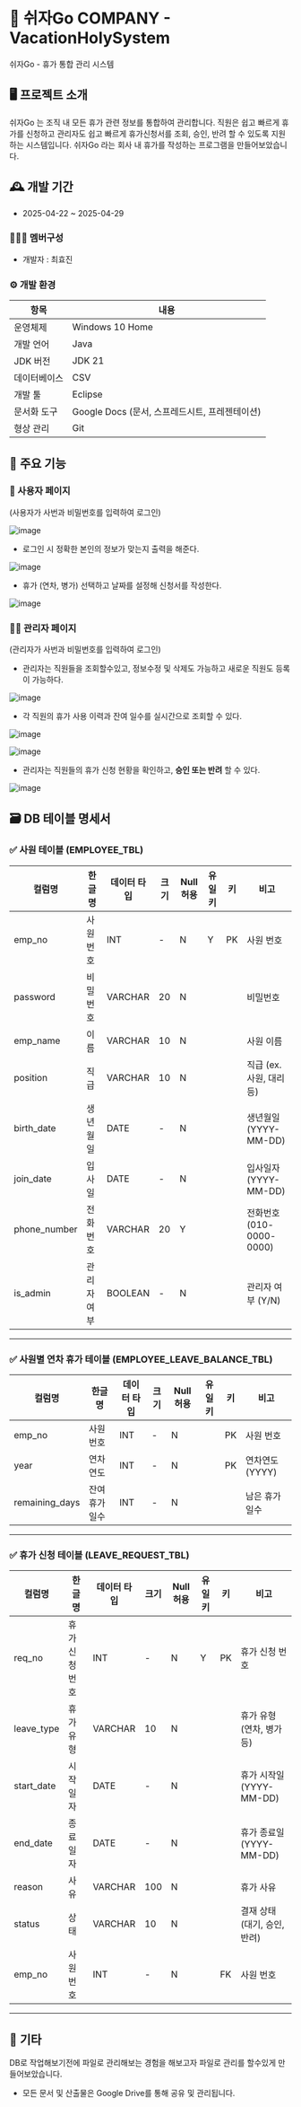 # 🛫  쉬자Go COMPANY - VacationHolySystem
쉬자Go - 휴가 통합 관리 시스템


## 🖥️ 프로젝트 소개
쉬자Go 는 조직 내 모든 휴가 관련 정보를 통합하여 관리합니다.
직원은 쉽고 빠르게 휴가를 신청하고
관리자도 쉽고 빠르게 휴가신청서를 조회, 승인, 반려 할 수 있도록 지원하는 시스템입니다.
쉬자Go 라는 회사 내 휴가를 작성하는 프로그램을 만들어보았습니다.
<br>

## 🕰️ 개발 기간
* 2025-04-22 ~ 2025-04-29  

### 🧑‍🤝‍🧑 멤버구성
 - 개발자 : 최효진


### ⚙️ 개발 환경

| 항목         | 내용                                                         |
|--------------|--------------------------------------------------------------|
| 운영체제     | Windows 10 Home                                               |
| 개발 언어     | Java                                                         |
| JDK 버전     | JDK 21                                                       |
| 데이터베이스 | CSV                                                          |
| 개발 툴      | Eclipse                                                      |
| 문서화 도구   | Google Docs (문서, 스프레드시트, 프레젠테이션)             |
| 형상 관리     | Git                                                       |


## 📌 주요 기능

### 👤 사용자 페이지 
(사용자가 사번과 비밀번호를 입력하여 로그인)

![image](https://github.com/user-attachments/assets/11b38c0c-03cd-4939-9fa3-5d1267d957fa)

- 로그인 시 정확한 본인의 정보가 맞는지 출력을 해준다.
  
![image](https://github.com/user-attachments/assets/faa621c9-b7a2-4ffe-a0a7-a7f65bcc28e0)

- 휴가 (연차, 병가) 선택하고 날짜를 설정해 신청서를 작성한다.
  
![image](https://github.com/user-attachments/assets/0614c0a1-b47b-4a8c-8914-33c6900d1e23)


### 🧑‍💼 관리자 페이지
(관리자가 사번과 비밀번호를 입력하여 로그인)
- 관리자는 직원들을 조회할수있고, 정보수정 및 삭제도 가능하고 새로운 직원도 등록이 가능하다.

![image](https://github.com/user-attachments/assets/f3737a8b-440d-443e-aed7-eb0eacd2c795)


- 각 직원의 휴가 사용 이력과 잔여 일수를 실시간으로 조회할 수 있다.
  
![image](https://github.com/user-attachments/assets/c70c8fca-1671-408f-a2a7-6ca40f05de92)

![image](https://github.com/user-attachments/assets/f7115b62-07ba-45a3-a02f-2b7f5d2db63b)

- 관리자는 직원들의 휴가 신청 현황을 확인하고, **승인 또는 반려** 할 수 있다.
  
![image](https://github.com/user-attachments/assets/d05f5778-8686-40ed-b42b-089e9cc312e2)


## 🗃️ DB 테이블 명세서

### ✅ 사원 테이블 (EMPLOYEE_TBL)

| 컬럼명        | 한글명     | 데이터 타입 | 크기 | Null 허용 | 유일키 | 키  | 비고                       |
|---------------|------------|--------------|------|-----------|--------|-----|----------------------------|
| emp_no        | 사원번호   | INT          | -    | N         | Y      | PK  | 사원 번호                  |
| password      | 비밀번호   | VARCHAR      | 20   | N         |        |     | 비밀번호                   |
| emp_name      | 이름       | VARCHAR      | 10   | N         |        |     | 사원 이름                  |
| position      | 직급       | VARCHAR      | 10   | N         |        |     | 직급 (ex. 사원, 대리 등)   |
| birth_date    | 생년월일   | DATE         | -    | N         |        |     | 생년월일 (YYYY-MM-DD)      |
| join_date     | 입사일     | DATE         | -    | N         |        |     | 입사일자 (YYYY-MM-DD)      |
| phone_number  | 전화번호   | VARCHAR      | 20   | Y         |        |     | 전화번호 (010-0000-0000)   |
| is_admin      | 관리자 여부| BOOLEAN      | -    | N         |        |     | 관리자 여부 (Y/N)          |

---

### ✅ 사원별 연차 휴가 테이블 (EMPLOYEE_LEAVE_BALANCE_TBL)

| 컬럼명         | 한글명         | 데이터 타입 | 크기 | Null 허용 | 유일키 | 키  | 비고            |
|----------------|----------------|--------------|------|-----------|--------|-----|-----------------|
| emp_no         | 사원 번호      | INT          | -    | N         |        | PK  | 사원 번호       |
| year           | 연차 연도      | INT          | -    | N         |        | PK  | 연차연도 (YYYY) |
| remaining_days | 잔여 휴가 일수 | INT          | -    | N         |        |     | 남은 휴가 일수  |

---

### ✅ 휴가 신청 테이블 (LEAVE_REQUEST_TBL)

| 컬럼명     | 한글명         | 데이터 타입 | 크기 | Null 허용 | 유일키 | 키  | 비고                          |
|------------|----------------|--------------|------|-----------|--------|-----|-------------------------------|
| req_no     | 휴가 신청 번호 | INT          | -    | N         | Y      | PK  | 휴가 신청 번호                |
| leave_type | 휴가 유형      | VARCHAR      | 10   | N         |        |     | 휴가 유형 (연차, 병가 등)     |
| start_date | 시작일자       | DATE         | -    | N         |        |     | 휴가 시작일 (YYYY-MM-DD)      |
| end_date   | 종료일자       | DATE         | -    | N         |        |     | 휴가 종료일 (YYYY-MM-DD)      |
| reason     | 사유           | VARCHAR      | 100  | N         |        |     | 휴가 사유                     |
| status     | 상태           | VARCHAR      | 10   | N         |        |     | 결재 상태 (대기, 승인, 반려) |
| emp_no     | 사원 번호      | INT          | -    | N         |        | FK  | 사원 번호                     |

---

## 📂 기타
DB로 작업해보기전에
파일로 관리해보는 경험을 해보고자
파일로 관리를 할수있게 만들어보았습니다.

- 모든 문서 및 산출물은 Google Drive를 통해 공유 및 관리됩니다.
